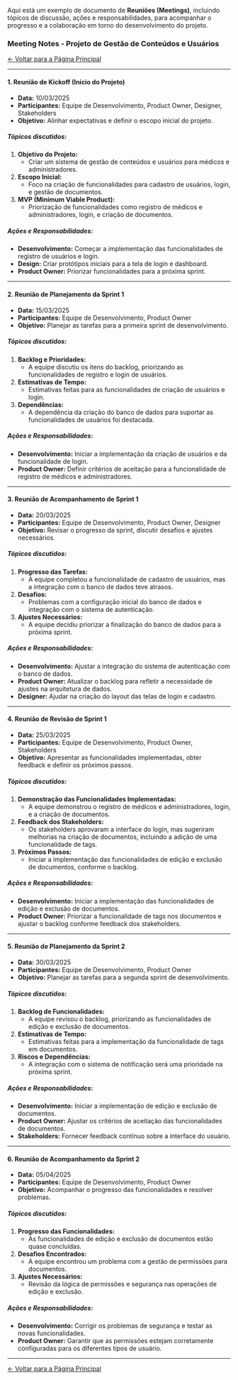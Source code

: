 Aqui está um exemplo de documento de **Reuniões (Meetings)**, incluindo tópicos de discussão, ações e responsabilidades, para acompanhar o progresso e a colaboração em torno do desenvolvimento do projeto.

### **Meeting Notes - Projeto de Gestão de Conteúdos e Usuários**

[← Voltar para a Página Principal](../../index.md)

---

#### **1. Reunião de Kickoff (Início do Projeto)**

- **Data:** 10/03/2025
- **Participantes:** Equipe de Desenvolvimento, Product Owner, Designer, Stakeholders
- **Objetivo:** Alinhar expectativas e definir o escopo inicial do projeto.

##### **Tópicos discutidos:**

1. **Objetivo do Projeto:**
   - Criar um sistema de gestão de conteúdos e usuários para médicos e administradores.
2. **Escopo Inicial:**
   - Foco na criação de funcionalidades para cadastro de usuários, login, e gestão de documentos.
3. **MVP (Minimum Viable Product):**
   - Priorização de funcionalidades como registro de médicos e administradores, login, e criação de documentos.

##### **Ações e Responsabilidades:**

- **Desenvolvimento:** Começar a implementação das funcionalidades de registro de usuários e login.
- **Design:** Criar protótipos iniciais para a tela de login e dashboard.
- **Product Owner:** Priorizar funcionalidades para a próxima sprint.

---

#### **2. Reunião de Planejamento da Sprint 1**

- **Data:** 15/03/2025
- **Participantes:** Equipe de Desenvolvimento, Product Owner
- **Objetivo:** Planejar as tarefas para a primeira sprint de desenvolvimento.

##### **Tópicos discutidos:**

1. **Backlog e Prioridades:**
   - A equipe discutiu os itens do backlog, priorizando as funcionalidades de registro e login de usuários.
2. **Estimativas de Tempo:**
   - Estimativas feitas para as funcionalidades de criação de usuários e login.
3. **Dependências:**
   - A dependência da criação do banco de dados para suportar as funcionalidades de usuários foi destacada.

##### **Ações e Responsabilidades:**

- **Desenvolvimento:** Iniciar a implementação da criação de usuários e da funcionalidade de login.
- **Product Owner:** Definir critérios de aceitação para a funcionalidade de registro de médicos e administradores.

---

#### **3. Reunião de Acompanhamento de Sprint 1**

- **Data:** 20/03/2025
- **Participantes:** Equipe de Desenvolvimento, Product Owner, Designer
- **Objetivo:** Revisar o progresso da sprint, discutir desafios e ajustes necessários.

##### **Tópicos discutidos:**

1. **Progresso das Tarefas:**
   - A equipe completou a funcionalidade de cadastro de usuários, mas a integração com o banco de dados teve atrasos.
2. **Desafios:**
   - Problemas com a configuração inicial do banco de dados e integração com o sistema de autenticação.
3. **Ajustes Necessários:**
   - A equipe decidiu priorizar a finalização do banco de dados para a próxima sprint.

##### **Ações e Responsabilidades:**

- **Desenvolvimento:** Ajustar a integração do sistema de autenticação com o banco de dados.
- **Product Owner:** Atualizar o backlog para refletir a necessidade de ajustes na arquitetura de dados.
- **Designer:** Ajudar na criação do layout das telas de login e cadastro.

---

#### **4. Reunião de Revisão de Sprint 1**

- **Data:** 25/03/2025
- **Participantes:** Equipe de Desenvolvimento, Product Owner, Stakeholders
- **Objetivo:** Apresentar as funcionalidades implementadas, obter feedback e definir os próximos passos.

##### **Tópicos discutidos:**

1. **Demonstração das Funcionalidades Implementadas:**
   - A equipe demonstrou o registro de médicos e administradores, login, e a criação de documentos.
2. **Feedback dos Stakeholders:**
   - Os stakeholders aprovaram a interface do login, mas sugeriram melhorias na criação de documentos, incluindo a adição de uma funcionalidade de tags.
3. **Próximos Passos:**
   - Iniciar a implementação das funcionalidades de edição e exclusão de documentos, conforme o backlog.

##### **Ações e Responsabilidades:**

- **Desenvolvimento:** Iniciar a implementação das funcionalidades de edição e exclusão de documentos.
- **Product Owner:** Priorizar a funcionalidade de tags nos documentos e ajustar o backlog conforme feedback dos stakeholders.

---

#### **5. Reunião de Planejamento da Sprint 2**

- **Data:** 30/03/2025
- **Participantes:** Equipe de Desenvolvimento, Product Owner
- **Objetivo:** Planejar as tarefas para a segunda sprint de desenvolvimento.

##### **Tópicos discutidos:**

1. **Backlog de Funcionalidades:**
   - A equipe revisou o backlog, priorizando as funcionalidades de edição e exclusão de documentos.
2. **Estimativas de Tempo:**
   - Estimativas feitas para a implementação da funcionalidade de tags em documentos.
3. **Riscos e Dependências:**
   - A integração com o sistema de notificação será uma prioridade na próxima sprint.

##### **Ações e Responsabilidades:**

- **Desenvolvimento:** Iniciar a implementação de edição e exclusão de documentos.
- **Product Owner:** Ajustar os critérios de aceitação das funcionalidades de documentos.
- **Stakeholders:** Fornecer feedback contínuo sobre a interface do usuário.

---

#### **6. Reunião de Acompanhamento da Sprint 2**

- **Data:** 05/04/2025
- **Participantes:** Equipe de Desenvolvimento, Product Owner
- **Objetivo:** Acompanhar o progresso das funcionalidades e resolver problemas.

##### **Tópicos discutidos:**

1. **Progresso das Funcionalidades:**
   - As funcionalidades de edição e exclusão de documentos estão quase concluídas.
2. **Desafios Encontrados:**
   - A equipe encontrou um problema com a gestão de permissões para documentos.
3. **Ajustes Necessários:**
   - Revisão da lógica de permissões e segurança nas operações de edição e exclusão.

##### **Ações e Responsabilidades:**

- **Desenvolvimento:** Corrigir os problemas de segurança e testar as novas funcionalidades.
- **Product Owner:** Garantir que as permissões estejam corretamente configuradas para os diferentes tipos de usuário.

---

[← Voltar para a Página Principal](../../index.md)
